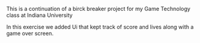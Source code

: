 This is a continuation of a birck breaker project for my 
Game Technology class at Indiana University

In this exercise we added Ui that kept track of score and lives along with a game over screen.
 
